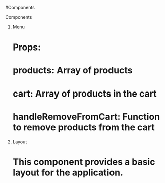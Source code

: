 
#Components

Components

1.  Menu

    # Props:

    # products: Array of products

    # cart: Array of products in the cart

    # handleRemoveFromCart: Function to remove products from the cart

2.  Layout
    # This component provides a basic layout for the application.
